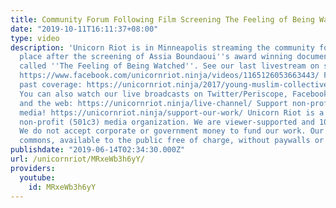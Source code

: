 ```yaml
---
title: Community Forum Following Film Screening The Feeling of Being Watched
date: "2019-10-11T16:11:37+08:00"
type: video
description: 'Unicorn Riot is in Minneapolis streaming the community forum taking
  place after the screening of Assia Boundaoui''s award winning documentary on surveillance
  called ''The Feeling of Being Watched''. See our last livestream on surveillance:
  https://www.facebook.com/unicornriot.ninja/videos/1165126053663443/ For similar
  past coverage: https://unicornriot.ninja/2017/young-muslim-collective-spotlights-government-surveillance-muslims-minneapolis/
  You can also watch our live broadcasts on Twitter/Periscope, Facebook, Livestream
  and the web: https://unicornriot.ninja/live-channel/ Support non-profit independent
  media! https://unicornriot.ninja/support-our-work/ Unicorn Riot is a horizontally-organized
  non-profit (501c3) media organization. We are viewer-supported and 100% independent.
  We do not accept corporate or government money to fund our work. Our media is creative
  commons, available to the public free of charge, without paywalls or advertisements.'
publishdate: "2019-06-14T02:34:30.000Z"
url: /unicornriot/MRxeWb3h6yY/
providers:
  youtube:
    id: MRxeWb3h6yY
---
```

